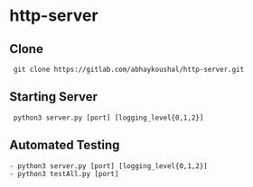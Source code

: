 # http-server


## Clone
```
 git clone https://gitlab.com/abhaykoushal/http-server.git
```
## Starting Server
```
 python3 server.py [port] [logging_level{0,1,2}]
```
## Automated Testing
```
- python3 server.py [port] [logging_level{0,1,2}]
- python3 testAll.py [port]
```
